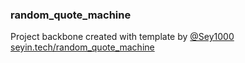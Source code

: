 ### random_quote_machine
Project backbone created with template by [@Sey1000](https://github.com/Sey1000/new_fcc)  
[seyin.tech/random_quote_machine](http://seyin.tech/random_quote_machine)